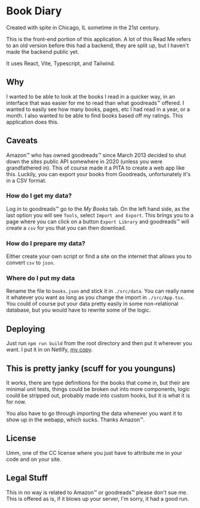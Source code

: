# Book Diary

Created with spite in Chicago, IL sometime in the 21st century.

This is the front-end portion of this application. A lot of this Read Me refers to an old version before this had a backend, they are split up, but I haven't made the backend public yet.

It uses React, Vite, Typescript, and Tailwind.

## Why

I wanted to be able to look at the books I read in a quicker way, in an interface that was easier for me to read than what goodreads&#8482; offered. I wanted to easily see how many books, pages, etc I had read in a year, or a month. I also wanted to be able to find books based off my ratings. This application does this.

## Caveats

Amazon&#8482; who has owned goodreads&#8482; since March 2013 decided to shut down the sites public API somewhere in 2020 (unless you were grandfathered in). This of course made it a PITA to create a web app like this. Luckily, you can export your books from Goodreads, unfortunately it's in a CSV format.

### How do I get my data?

Log in to goodreads&#8482; go to the _My Books_
tab. On the left hand side, as the last option you will see `Tools`, select `Import and Export`. This brings you to a page where you can click on a button `Export Library` and goodreads&#8482; will create a `csv` for you that you can then download.

### How do I prepare my data?

Either create your own script or find a site on the internet that allows you to convert `csv` to `json`.

### Where do I put my data

Rename the file to `books.json` and stick it in `./src/data`. You can really name it whatever you want as long as you change the import in `./src/App.tsx`. You could of course put your data pretty easily in some non-relational database, but you would have to rewrite some of the logic.

## Deploying

Just run `npm run build` from the root directory and then put it wherever you want. I put it in on Netlify, [my copy](https://bookcasegr.netlify.app/).

## This is pretty janky (scuff for you younguns)

It works, there are type definitions for the books that come in, but their are minimal unit tests, things could be broken out into more components, logic could be stripped out, probably made into custom hooks, but it is what it is for now.

You also have to go through importing the data whenever you want it to show up in the webapp, which sucks. Thanks Amazon&#8482;.

## License

Umm, one of the CC license where you just have to attribute me in your code and on your site.

## Legal Stuff

This in no way is related to Amazon&#8482; or goodreads&#8482; please don't sue me. This is offered as is, if it blows up your server, I'm sorry, it had a good run.
